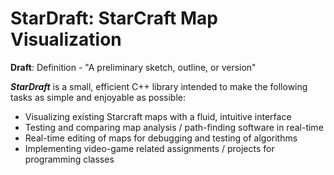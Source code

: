 # StarDraft: StarCraft Map Visualization

**Draft**: Definition - "A preliminary sketch, outline, or version"

***StarDraft*** is a small, efficient C++ library intended to make the following tasks as simple and enjoyable as possible:
* Visualizing existing Starcraft maps with a fluid, intuitive interface
* Testing and comparing map analysis / path-finding software in real-time
* Real-time editing of maps for debugging and testing of algorithms
* Implementing video-game related assignments / projects for programming classes
